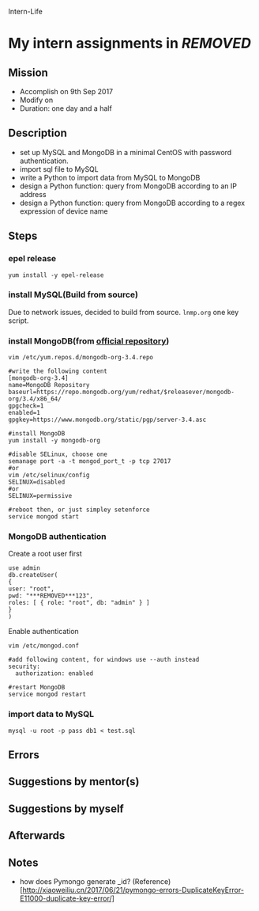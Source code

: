 Intern-Life
# My intern assignments in ***REMOVED***

## Mission 
* Accomplish on 9th Sep 2017
* Modify on 
* Duration: one day and a half


## Description
* set up MySQL and MongoDB in a minimal CentOS with password authentication.
* import sql file to MySQL
* write a Python to import data from MySQL to MongoDB
* design a Python function: query from MongoDB according to an IP address
* design a Python function: query from MongoDB according to a regex expression of device name


## Steps
### epel release
`yum install -y epel-release`
### install MySQL(Build from source)
Due to network issues, decided to build from source. `lnmp.org` one key script.
### install MongoDB(from [official repository](https://docs.mongodb.com/master/tutorial/install-mongodb-on-red-hat/))
```
vim /etc/yum.repos.d/mongodb-org-3.4.repo

#write the following content
[mongodb-org-3.4]
name=MongoDB Repository
baseurl=https://repo.mongodb.org/yum/redhat/$releasever/mongodb-org/3.4/x86_64/
gpgcheck=1
enabled=1
gpgkey=https://www.mongodb.org/static/pgp/server-3.4.asc

#install MongoDB
yum install -y mongodb-org

#disable SELinux, choose one
semanage port -a -t mongod_port_t -p tcp 27017
#or
vim /etc/selinux/config
SELINUX=disabled
#or
SELINUX=permissive

#reboot then, or just simpley setenforce 
service mongod start
```
### MongoDB authentication
Create a root user first
```
use admin
db.createUser(
{
user: "root",
pwd: "***REMOVED***123",
roles: [ { role: "root", db: "admin" } ]
}
)
```
Enable authentication
```
vim /etc/mongod.conf

#add following content, for windows use --auth instead
security:
  authorization: enabled
  
#restart MongoDB
service mongod restart
```
### import data to MySQL
`mysql -u root -p pass db1 < test.sql`


## Errors


## Suggestions by mentor(s)


## Suggestions by myself


## Afterwards

## Notes
* how does Pymongo generate _id? (Reference)[http://xiaoweiliu.cn/2017/06/21/pymongo-errors-DuplicateKeyError-E11000-duplicate-key-error/]